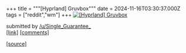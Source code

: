 +++
title = """[Hyprland] Gruvbox"""
date = 2024-11-16T03:30:37.000Z
tags = ["reddit","wm"]
+++
[![[Hyprland] Gruvbox](https://preview.redd.it/rilc21jwn61e1.png?width=640&crop=smart&auto=webp&s=f15b090dea3c52148c0abb1b6b78adf6a826c3c0 "[Hyprland] Gruvbox")](https://www.reddit.com/r/unixporn/comments/1gsegj3/hyprland_gruvbox/)

submitted by [/u/Single\_Guarantee\_](https://www.reddit.com/user/Single_Guarantee_)  
[\[link\]](https://i.redd.it/rilc21jwn61e1.png) [\[comments\]](https://www.reddit.com/r/unixporn/comments/1gsegj3/hyprland_gruvbox/)

[[source]](https://www.reddit.com/r/unixporn/comments/1gsegj3/hyprland_gruvbox/)
